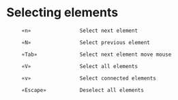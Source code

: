 # Selecting elements

         «n»                Select next element

         «N»                Select previous element

         «Tab»              Select next element move mouse

         «V»                Select all elements

         «v»                Select connected elements

         «Escape»           Deselect all elements

